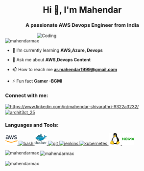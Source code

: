 <h1 align="center">Hi 👋, I'm Mahendar</h1>
<h3 align="center">A passionate AWS Devops Engineer from India</h3>
<img align="right" alt="Coding" width="400" src="https://www.simplilearn.com/ice9/free_resources_article_thumb/Top_reasons_to_learn_DevOps.jpg">

<p align="left"> <img src="https://komarev.com/ghpvc/?username=mahendarmax&label=Profile%20views&color=0e75b6&style=flat" alt="mahendarmax" /> </p>

- 🌱 I’m currently learning **AWS,Azure, Devops**

- 💬 Ask me about **AWS,Devops Content**

- 📫 How to reach me **ar.mahendar1999@gmail.com**

- ⚡ Fun fact **Gamer -BGMI**

<h3 align="left">Connect with me:</h3>
<p align="left">
<a href="https://linkedin.com/in/https://www.linkedin.com/in/mahendar-shivarathri-9322a3232/" target="blank"><img align="center" src="https://raw.githubusercontent.com/rahuldkjain/github-profile-readme-generator/master/src/images/icons/Social/linked-in-alt.svg" alt="https://www.linkedin.com/in/mahendar-shivarathri-9322a3232/" height="30" width="40" /></a>
<a href="https://instagram.com/archit3ct_25" target="blank"><img align="center" src="https://raw.githubusercontent.com/rahuldkjain/github-profile-readme-generator/master/src/images/icons/Social/instagram.svg" alt="archit3ct_25" height="30" width="40" /></a>
</p>

<h3 align="left">Languages and Tools:</h3>
<p align="left"> <a href="https://aws.amazon.com" target="_blank" rel="noreferrer"> <img src="https://raw.githubusercontent.com/devicons/devicon/master/icons/amazonwebservices/amazonwebservices-original-wordmark.svg" alt="aws" width="40" height="40"/> </a> <a href="https://www.gnu.org/software/bash/" target="_blank" rel="noreferrer"> <img src="https://www.vectorlogo.zone/logos/gnu_bash/gnu_bash-icon.svg" alt="bash" width="40" height="40"/> </a> <a href="https://www.docker.com/" target="_blank" rel="noreferrer"> <img src="https://raw.githubusercontent.com/devicons/devicon/master/icons/docker/docker-original-wordmark.svg" alt="docker" width="40" height="40"/> </a> <a href="https://git-scm.com/" target="_blank" rel="noreferrer"> <img src="https://www.vectorlogo.zone/logos/git-scm/git-scm-icon.svg" alt="git" width="40" height="40"/> </a> <a href="https://www.jenkins.io" target="_blank" rel="noreferrer"> <img src="https://www.vectorlogo.zone/logos/jenkins/jenkins-icon.svg" alt="jenkins" width="40" height="40"/> </a> <a href="https://kubernetes.io" target="_blank" rel="noreferrer"> <img src="https://www.vectorlogo.zone/logos/kubernetes/kubernetes-icon.svg" alt="kubernetes" width="40" height="40"/> </a> <a href="https://www.linux.org/" target="_blank" rel="noreferrer"> <img src="https://raw.githubusercontent.com/devicons/devicon/master/icons/linux/linux-original.svg" alt="linux" width="40" height="40"/> </a> <a href="https://www.nginx.com" target="_blank" rel="noreferrer"> <img src="https://raw.githubusercontent.com/devicons/devicon/master/icons/nginx/nginx-original.svg" alt="nginx" width="40" height="40"/> </a> </p>

<p><img align="left" src="https://github-readme-stats.vercel.app/api/top-langs?username=mahendarmax&show_icons=true&locale=en&layout=compact" alt="mahendarmax" /></p>

<p>&nbsp;<img align="center" src="https://github-readme-stats.vercel.app/api?username=mahendarmax&show_icons=true&locale=en" alt="mahendarmax" /></p>

<p><img align="center" src="https://github-readme-streak-stats.herokuapp.com/?user=mahendarmax&" alt="mahendarmax" /></p>
